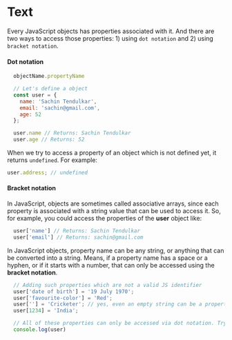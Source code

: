 # Text

Every JavaScript objects has properties associated with it. And there are two ways to access those properties: 1) using `dot notation` and 2) using `bracket notation`.

#### Dot notation
```js
  objectName.propertyName
```

```js
  // Let's define a object
  const user = {
    name: 'Sachin Tendulkar',
    email: 'sachin@gmail.com',
    age: 52
  };

  user.name // Returns: Sachin Tendulkar
  user.age // Returns: 52
```

When we try to access a property of an object which is not defined yet, it returns `undefined`. For example:

```js
user.address; // undefined
```

#### Bracket notation
In JavaScript, objects are sometimes called associative arrays, since each property is associated with a string value that can be used to access it. So, for example, you could access the properties of the **user** object like:

```js
  user['name'] // Returns: Sachin Tendulkar
  user['email'] // Returns: sachin@gmail.com
```

In JavaScript objects, property name can be any string, or anything that can be converted into a string. Means, if a property name has a space or a hyphen, or if it starts with a number, that can only be accessed using the **bracket notation**.

```js
  // Adding such properties which are not a valid JS identifier
  user['date of birth'] = '19 July 1970';
  user['favourite-color'] = 'Red';
  user[''] = 'Cricketer'; // yes, even an empty string can be a property name
  user[1234] = 'India';

  // All of these properties can only be accessed via dot notation. Try it out.
  console.log(user)
```
